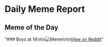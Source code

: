 # Daily Meme Report

## Meme of the Day
"### Boys at 14\n\n![Meme](https://i.redd.it/4p3ygipzmtgf1.png)\n\n[View on Reddit](https://redd.it/1mgltjg)"
